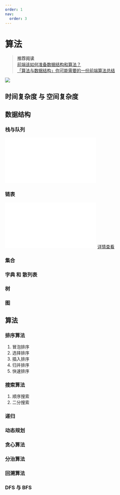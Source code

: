 ```yaml
---
order: 1
nav:
  order: 3
---
```


# 算法

> **推荐阅读**  
> [前端该如何准备数据结构和算法？](https://juejin.cn/post/6844903919722692621)  
> [「算法与数据结构」你可能需要的一份前端算法总结](https://juejin.cn/post/6900698814093459463)

![](https://p6-juejin.byteimg.com/tos-cn-i-k3u1fbpfcp/9cabe509f34e40a28ea46191b72689ec~tplv-k3u1fbpfcp-watermark.awebp)

## 时间复杂度 与 空间复杂度

## 数据结构

### 栈与队列

<embed src="./栈与队列.md#L8-L220"></embed>

### 链表

<embed src="./链表.md#L3-L15"></embed> [详情查看](./链表.md)

### 集合

### 字典 和 散列表

### 树

### 图

## 算法

### 排序算法

1. 冒泡排序
2. 选择排序
3. 插入排序
4. 归并排序
5. 快速排序

### 搜索算法

1. 顺序搜索
2. 二分搜索

### 递归

### 动态规划

### 贪心算法

### 分治算法

### 回溯算法

### DFS 与 BFS
